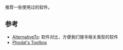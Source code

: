 推荐一些使用过的软件。

## 参考
- [AlternativeTo](http://alternativeto.net/): 软件对比，方便我们搜寻相关类型的软件
- [Phodal's Toolbox](https://github.com/phodal/toolbox)
